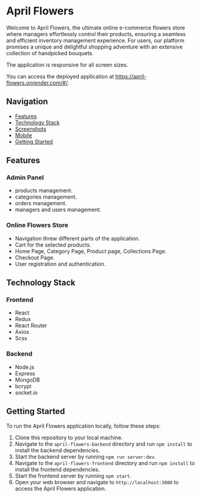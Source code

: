 # April Flowers

Welcome to April Flowers, the ultimate online e-commerce flowers store where managers effortlessly control their products, ensuring a seamless and efficient inventory management experience. For users, our platform promises a unique and delightful shopping adventure with an extensive collection of handpicked bouquets. 

The application is responsive for all screen sizes. 

You can access the deployed application at https://april-flowers.onrender.com/#/.

## Navigation

- [Features](#features)
- [Technology Stack](#technology-stack)
- [Screenshots](#screenshots---admin-panel)
- [Mobile](#mobile)
- [Getting Started](#getting-started)

## Features
### Admin Panel
- products management.
- categories management.
- orders management.
- managers and users management.

### Online Flowers Store
- Navigation threw different parts of the application.
- Cart for the selected products.
- Home Page, Category Page, Product page, Collections Page.
- Checkout Page.
- User registration and authentication.

## Technology Stack

### Frontend
- React
- Redux
- React Router
- Axios
- Scss

### Backend
- Node.js
- Express
- MongoDB
- bcrypt
- socket.io

## Getting Started

To run the April Flowers application locally, follow these steps:

1. Clone this repository to your local machine.
2. Navigate to the `april-flowers-backend` directory and run `npm install` to install the backend dependencies.
3. Start the backend server by running `npm run server:dev`.
4. Navigate to the `april-flowers-frontend` directory and run `npm install` to install the frontend dependencies.
5. Start the frontend server by running `npm start`.
6. Open your web browser and navigate to `http://localhost:3000` to access the April Flowers application.

